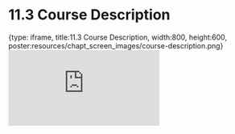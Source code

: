 # 11.3 Course Description
 
{type: iframe, title:11.3 Course Description, width:800, height:600, poster:resources/chapt_screen_images/course-description.png}
![](https://vgaysin1.github.io/CURE-MicrobialMysteries-test/course-description.html)
 

 
